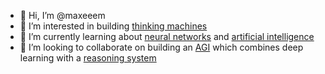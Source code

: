 - 👋 Hi, I’m @maxeeem
- 👀 I’m interested in building [thinking machines](https://doi.org/10.1093/mind/LIX.236.433) 
- 🌱 I’m currently learning about [neural networks](https://www.youtube.com/watch?v=PaCmpygFfXo&list=PLAqhIrjkxbuWI23v9cThsA9GvCAUhRvKZ) and [artificial intelligence](https://online.stanford.edu/programs/artificial-intelligence-professional-program)
- 💞️ I’m looking to collaborate on building an [AGI](https://youtu.be/fJxHNtPazN0) which combines deep learning with a [reasoning system](https://github.com/maxeeem/NARS-Swift)

<!---
maxeeem/maxeeem is a ✨ special ✨ repository because its `README.md` (this file) appears on your GitHub profile.
You can click the Preview link to take a look at your changes.
--->
